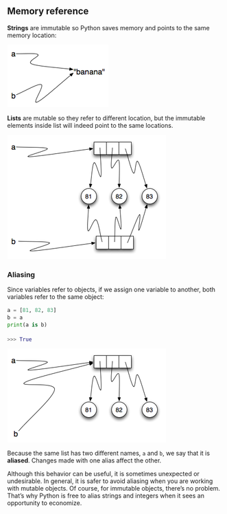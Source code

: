 ## Memory reference 

**Strings** are immutable so Python saves memory and points to the same memory location:

![stringreference](images/stringreference.png)

**Lists** are mutable so they refer to different location, but the immutable elements inside list will indeed point to the same locations.

![listreference](images/listreference.png)

### Aliasing

Since variables refer to objects, if we assign one variable to another, both variables refer to the same object:

```python
a = [81, 82, 83]
b = a
print(a is b)

>>> True
```

![listreference](images/aliasing.png)

Because the same list has two different names, `a` and `b`, we say that it is **aliased**. Changes made with one alias affect the other.

Although this behavior can be useful, it is sometimes unexpected or undesirable. In general, it is safer to avoid aliasing when you are working with mutable objects. Of course, for immutable objects, there’s no problem. That’s why Python is free to alias strings and integers when it sees an opportunity to economize.